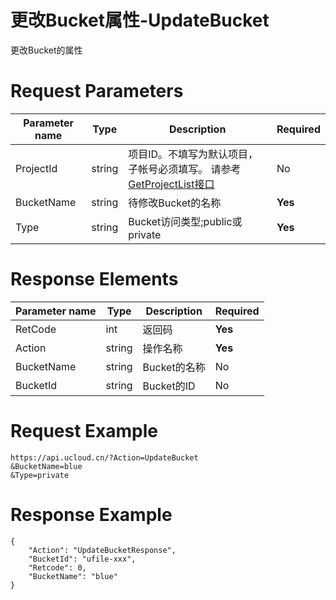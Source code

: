 # 更改Bucket属性-UpdateBucket

更改Bucket的属性

# Request Parameters
|Parameter name|Type|Description|Required|
|---|---|---|---|
|ProjectId|string|项目ID。不填写为默认项目，子帐号必须填写。 请参考[GetProjectList接口](api/summary/get_project_list)|No|
|BucketName|string|待修改Bucket的名称|**Yes**|
|Type|string|Bucket访问类型;public或private|**Yes**|

# Response Elements
|Parameter name|Type|Description|Required|
|---|---|---|---|
|RetCode|int|返回码|**Yes**|
|Action|string|操作名称|**Yes**|
|BucketName|string|Bucket的名称|No|
|BucketId|string|Bucket的ID|No|

# Request Example
```
https://api.ucloud.cn/?Action=UpdateBucket
&BucketName=blue
&Type=private
```

# Response Example
```
{
    "Action": "UpdateBucketResponse", 
    "BucketId": "ufile-xxx", 
    "Retcode": 0, 
    "BucketName": "blue"
}
```

